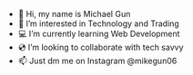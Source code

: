 - 👋 Hi, my name is Michael Gun
- 👀 I’m interested in Technology and Trading
- 💻 I’m currently learning Web Development
- 💿 I’m looking to collaborate with tech savvy
- 📫 Just dm me on Instagram @mikegun06

<!---
mikegun06/mikegun06 is a ✨ special ✨ repository because its `README.md` (this file) appears on your GitHub profile.
You can click the Preview link to take a look at your changes.
--->
